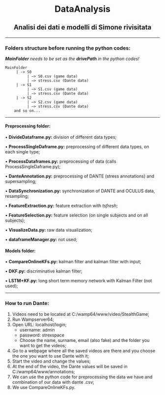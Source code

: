 # <p align="center">DataAnalysis</p> 
##  <p align="center">Analisi dei dati e modelli di Simone rivisitata</p>
---
### Folders structure before running the python codes:

***MainFolder** needs to be set as the **drivePath** in the python codes!*


    MainFolder
         | -> S0
              | —> S0.csv (game data)
              | —> stress.csv (Dante data)
         | -> S1
              | —> S1.csv (game data)
              | —> stress.csv (Dante data)
         | -> S2
              | —> S2.csv (game data)
              | —> stress.csv (Dante data)
        and so on... 
        
---
#### Preprocessing folder:

• **DivideDataframe.py:** division of different data types;

• **ProcessSingleDaframe.py:** preprocessing of different data types, on each single type;

• **ProcessDataframes.py:** preprocessing of data (calls ProcessSingleDaframe.py);

• **DanteAnnotation.py:** preprocessing of DANTE (stress annotations) and supersampling;

• **DataSynchronization.py:** synchronization of DANTE and OCULUS data, resampling;

• **FeatureExtraction.py:** feature extraction with *tsfresh*;

• **FeatureSelection.py:** feature selection (on single subjects and on all subjects);

• **VisualizeData.py:** raw data visualization;

• **dataframeManager.py:** not used;

#### Models folder:

• **CompareOnlineKFs.py:** kalman filter and kalman filter with input;

• **DKF.py:** discriminative kalman filter;

• **LSTM+KF.py:** long short term memory network with Kalman Filter (not used);

---
### How to run Dante:

1. Videos need to be located at C:/wamp64/www/video/StealthGame;
2. Run Wampserver64;
3. Open URL: localhost/login;
   + username: admin
   + password: strexspace
   + Choose the name, surname, email (also fake) and the folder you want to get the videos;
4. Go to a webpage where all the saved videos are there and you choose the one you want to use Dante with it;
5. Start the video and change the values;
6. At the end of the video, the Dante values will be saved in C:/wamp64/www/annotations;
7. We can use the python code for preprocessing the data we have and combination of our data with dante .csv;
8. We use CompareOnlineKFs.py.